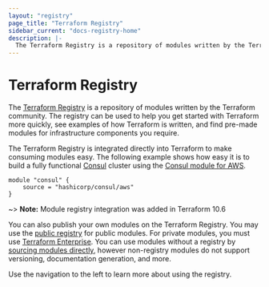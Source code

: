 ```yaml
---
layout: "registry"
page_title: "Terraform Registry"
sidebar_current: "docs-registry-home"
description: |-
  The Terraform Registry is a repository of modules written by the Terraform community.
---
```


# Terraform Registry

The [Terraform Registry](https://registry.terraform.io) is a repository
of modules written by the Terraform community. The registry can be used to
help you get started with Terraform more quickly, see examples of how
Terraform is written, and find pre-made modules for infrastructure components
you require.

The Terraform Registry is integrated directly into Terraform to make
consuming modules easy. The following example shows how easy it is to
build a fully functional [Consul](https://www.consul.io) cluster using the
[Consul module for AWS](https://registry.terraform.io/modules/hashicorp/consul/aws).

```hcl
module "consul" {
	source = "hashicorp/consul/aws"
}
```

~> **Note:** Module registry integration was added in Terraform 10.6

You can also publish your own modules on the Terraform Registry. You may
use the [public registry](https://registry.terraform.io) for public modules.
For private modules, you must use [Terraform Enterprise](https://www.hashicorp.com/products/terraform).
You can use modules without a registry by
[sourcing modules directly](/docs/modules/sources.html), however non-registry
modules do not support versioning, documentation generation, and more.

Use the navigation to the left to learn more about using the registry.
